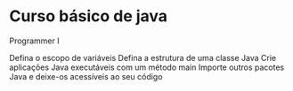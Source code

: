 # Curso básico de java
Programmer I

Defina o escopo de variáveis
Defina a estrutura de uma classe Java
Crie aplicações Java executáveis com um método main
Importe outros pacotes Java e deixe-os acessíveis ao seu código